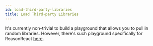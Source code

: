 ```yaml
---
id: load-third-party-libraries
title: Load Third-party Libraries
---
```


It's currently non-trivial to build a playground that allows you to pull in random libraries. However, there's such playground specifically for ReasonReact [here](https://astrada.github.io/reason-react-playground).
